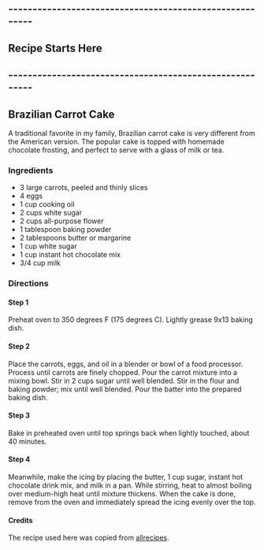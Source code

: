 ## --------------------------------------------------------
## Recipe Starts Here
## --------------------------------------------------------

## Brazilian Carrot Cake

A traditional favorite in my family, Brazilian carrot cake is very different from the American version. The popular cake is topped with homemade chocolate frosting, and perfect to serve with a glass of milk or tea.

### Ingredients

- 3 large carrots, peeled and thinly slices
- 4 eggs
- 1 cup cooking oil
- 2 cups white sugar
- 2 cups all-purpose flower
- 1 tablespoon baking powder
- 2 tablespoons butter or margarine
- 1 cup white sugar
- 1 cup instant hot chocolate mix
- 3/4 cup milk

### Directions

#### Step 1
Preheat oven to 350 degrees F (175 degrees C). Lightly grease 9x13 baking dish.

#### Step 2

Place the carrots, eggs, and oil in a blender or bowl of a food processor. Process until carrots are finely chopped. Pour the carrot mixture into a mixing bowl. Stir in 2 cups sugar until well blended. Stir in the flour and baking powder; mix until well blended. Pour the batter into the prepared baking dish.

#### Step 3

Bake in preheated oven until top springs back when lightly touched, about 40 minutes.

#### Step 4

Meanwhile, make the icing by placing the butter, 1 cup sugar, instant hot chocolate drink mix, and milk in a pan. While stirring, heat to almost boiling over medium-high heat until mixture thickens. When the cake is done, remove from the oven and immediately spread the icing evenly over the top.

#### **Credits**

The recipe used here was copied from [allrecipes](https://www.allrecipes.com/recipe/149480/brazilian-carrot-cake/).
